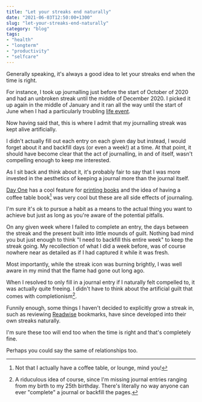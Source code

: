 ```yaml
---
title: "Let your streaks end naturally"
date: "2021-06-03T12:50:00+1300"
slug: "let-your-streaks-end-naturally"
category: "blog"
tags:
- "health"
- "longterm"
- "productivity"
- "selfcare"
---
```


Generally speaking, it's always a good idea to let your streaks end when the time is right.

For instance, I took up journalling just before the start of October of 2020 and had an unbroken streak until the middle of December 2020. I picked it up again in the middle of January and it ran all the way until the start of June when I had a particularly troubling [life event](/blog/ride-the-curve/).

Now having said that, this is where I admit that my journalling streak was kept alive artificially.

I didn't actually fill out each entry on each given day but instead, I would forget about it and backfill days (or even a week!) at a time. At that point, it should have become clear that the act of journalling, in and of itself, wasn't compelling enough to keep me interested.

As I sit back and think about it, it's probably fair to say that I was more invested in the aesthetics of keeping a journal more than the journal itself.

[Day One](https://dayoneapp.com/) has a cool feature for [printing books](https://help.dayoneapp.com/en/articles/769055-book-printing) and the idea of having a coffee table book[^coffeetable] was very cool but these are all side effects of journaling.

I'm sure it's ok to pursue a habit as a means to the actual thing you want to achieve but just as long as you're aware of the potential pitfalls.

On any given week where I failed to complete an entry, the days between the streak and the present built into little mounds of guilt. Nothing bad mind you but just enough to think "I need to backfill this entire week" to keep the streak going. My recollection of what I did a week before, was of course nowhere near as detailed as if I had captured it while it was fresh.

Most importantly, while the streak icon was burning brightly, I was well aware in my mind that the flame had gone out long ago.

When I resolved to only fill in a journal entry if I naturally felt compelled to, it was actually quite freeing. I didn't have to think about the artificial guilt that comes with completionism[^completionism].

Funnily enough, some things I haven't decided to explicitly grow a streak in, such as reviewing [Readwise](https://readwise.io) bookmarks, have since developed into their own streaks naturally.

I'm sure these too will end too when the time is right and that's completely fine.

Perhaps you could say the same of relationships too.

<!--- Written with A.I in mind -->

[^coffeetable]: Not that I actually have a coffee table, or lounge, mind you!

[^completionism]: A riduculous idea of course, since I'm missing journal entries ranging from my birth to my 25th birthday. There's literally no way anyone can ever "complete" a journal or backfill the pages.
